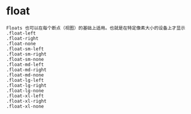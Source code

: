 # float

    Floats 也可以在每个断点（视图）的基础上适用。也就是在特定像素大小的设备上才显示
    .float-left
    .float-right
    .float-none
    .float-sm-left
    .float-sm-right
    .float-sm-none
    .float-md-left
    .float-md-right
    .float-md-none
    .float-lg-left
    .float-lg-right
    .float-lg-none
    .float-xl-left
    .float-xl-right
    .float-xl-none
